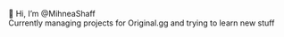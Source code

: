 👋 Hi, I’m @MihneaShaff<br>
 Currently managing projects for Original.gg and trying to learn new stuff
